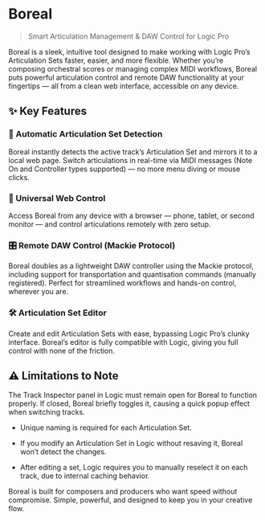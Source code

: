# Boreal
> Smart Articulation Management & DAW Control for Logic Pro


Boreal is a sleek, intuitive tool designed to make working with Logic Pro’s Articulation Sets faster, easier, and more flexible. Whether you’re composing orchestral scores or managing complex MIDI workflows, Boreal puts powerful articulation control and remote DAW functionality at your fingertips — all from a clean web interface, accessible on any device.

## ✨ Key Features
### 🎼 Automatic Articulation Set Detection
Boreal instantly detects the active track’s Articulation Set and mirrors it to a local web page. Switch articulations in real-time via MIDI messages (Note On and Controller types supported) — no more menu diving or mouse clicks.

### 📱 Universal Web Control
Access Boreal from any device with a browser — phone, tablet, or second monitor — and control articulations remotely with zero setup.

### 🎛 Remote DAW Control (Mackie Protocol)
Boreal doubles as a lightweight DAW controller using the Mackie protocol, including support for transportation and quantisation commands (manually registered). Perfect for streamlined workflows and hands-on control, wherever you are.

### 🛠 Articulation Set Editor
Create and edit Articulation Sets with ease, bypassing Logic Pro’s clunky interface. Boreal’s editor is fully compatible with Logic, giving you full control with none of the friction.

## ⚠️ Limitations to Note
The Track Inspector panel in Logic must remain open for Boreal to function properly. If closed, Boreal briefly toggles it, causing a quick popup effect when switching tracks.

- Unique naming is required for each Articulation Set.

- If you modify an Articulation Set in Logic without resaving it, Boreal won’t detect the changes.

- After editing a set, Logic requires you to manually reselect it on each track, due to internal caching behavior.

Boreal is built for composers and producers who want speed without compromise. Simple, powerful, and designed to keep you in your creative flow.

